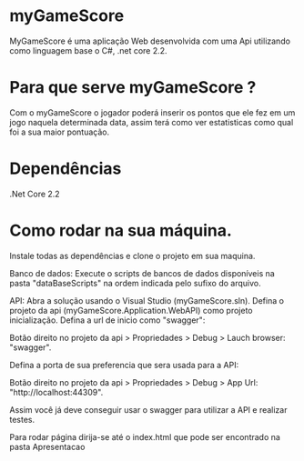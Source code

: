 # myGameScore
MyGameScore é uma aplicação Web desenvolvida com uma Api utilizando como linguagem base o C#, .net core 2.2.

# Para que serve myGameScore ?
Com o myGameScore o jogador poderá inserir os pontos que ele fez em um jogo naquela determinada data, assim terá como ver estatisticas como qual foi a sua maior pontuação.

#  Dependências
.Net Core 2.2

# Como rodar na sua máquina.
Instale todas as dependências e clone o projeto em sua maquina.

Banco de dados:
Execute o scripts de bancos de dados disponíveis na pasta "dataBaseScripts" na ordem indicada pelo sufixo do arquivo.

API:
Abra a solução usando o Visual Studio (myGameScore.sln).
Defina o projeto da api (myGameScore.Application.WebAPI) como projeto inicialização.
Defina a url de inicio como "swagger":

Botão direito no projeto da api > Propriedades > Debug > Lauch browser: "swagger".

Defina a porta de sua preferencia que sera usada para a API:

Botão direito no projeto da api > Propriedades > Debug > App Url: "http://localhost:44309".

Assim você já deve conseguir usar o swagger para utilizar a API e realizar testes.

Para rodar página dirija-se até o index.html que pode ser encontrado na pasta Apresentacao


